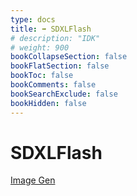 ```yaml
---
type: docs
title: ➡️ SDXLFlash
# description: "IDK"
# weight: 900
bookCollapseSection: false
bookFlatSection: false
bookToc: false
bookComments: false
bookSearchExclude: false
bookHidden: false
---
```


# SDXLFlash

[Image Gen](/xcom/ai/image/sdxl-flash/)

